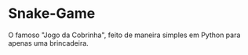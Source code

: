 # Snake-Game
O famoso "Jogo da Cobrinha", feito de maneira simples em Python para apenas uma brincadeira.

